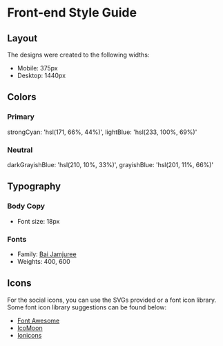 # Front-end Style Guide

## Layout

The designs were created to the following widths:

- Mobile: 375px
- Desktop: 1440px

## Colors

### Primary

strongCyan: 'hsl(171, 66%, 44%)',
lightBlue: 'hsl(233, 100%, 69%)'

### Neutral

darkGrayishBlue: 'hsl(210, 10%, 33%)',
grayishBlue: 'hsl(201, 11%, 66%)'

## Typography

### Body Copy

- Font size: 18px

### Fonts

- Family: [Bai Jamjuree](https://fonts.google.com/specimen/Bai+Jamjuree)
- Weights: 400, 600

## Icons

For the social icons, you can use the SVGs provided or a font icon library. Some font icon library suggestions can be found below:

- [Font Awesome](https://fontawesome.com)
- [IcoMoon](https://icomoon.io)
- [Ionicons](https://ionicons.com)
